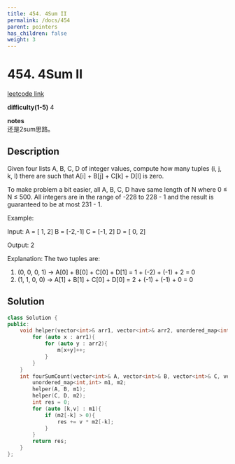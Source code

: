 ```yaml
---
title: 454. 4Sum II
permalink: /docs/454
parent: pointers
has_children: false
weight: 3
---
```

# 454. 4Sum II
[leetcode link](https://leetcode.com/problems/4sum-ii/)

**difficulty(1-5)** 
4

**notes**   
还是2sum思路。

## Description
Given four lists A, B, C, D of integer values, compute how many tuples (i, j, k, l) there are such that A[i] + B[j] + C[k] + D[l] is zero.

To make problem a bit easier, all A, B, C, D have same length of N where 0 ≤ N ≤ 500. All integers are in the range of -228 to 228 - 1 and the result is guaranteed to be at most 231 - 1.

Example:

Input:
A = [ 1, 2]
B = [-2,-1]
C = [-1, 2]
D = [ 0, 2]

Output:
2

Explanation:
The two tuples are:
1. (0, 0, 0, 1) -> A[0] + B[0] + C[0] + D[1] = 1 + (-2) + (-1) + 2 = 0
2. (1, 1, 0, 0) -> A[1] + B[1] + C[0] + D[0] = 2 + (-1) + (-1) + 0 = 0

## Solution
```c++
class Solution {
public:
    void helper(vector<int>& arr1, vector<int>& arr2, unordered_map<int,int>& m){
        for (auto x : arr1){
            for (auto y : arr2){
                m[x+y]++;
            }
        }
    }
    int fourSumCount(vector<int>& A, vector<int>& B, vector<int>& C, vector<int>& D) {
        unordered_map<int,int> m1, m2;
        helper(A, B, m1);
        helper(C, D, m2);
        int res = 0;
        for (auto [k,v] : m1){
            if (m2[-k] > 0){
                res += v * m2[-k];
            }
        }
        return res;        
    }
};
```

<!-- 
Default label
{: .label }

Blue label
{: .label .label-blue }

Stable
{: .label .label-green }

New release
{: .label .label-purple }

Coming soon
{: .label .label-yellow }

Deprecated
{: .label .label-red } -->
